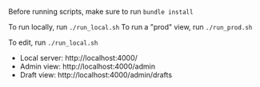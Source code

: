 Before running scripts, make sure to run `bundle install`

To run locally, run `./run_local.sh`
To run a "prod" view, run `./run_prod.sh`

To edit, run `./run_local.sh`
- Local server: http://localhost:4000/
- Admin view: http://localhost:4000/admin
- Draft view: http://localhost:4000/admin/drafts
